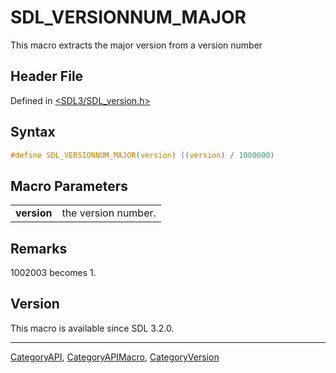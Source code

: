# SDL_VERSIONNUM_MAJOR

This macro extracts the major version from a version number

## Header File

Defined in [<SDL3/SDL_version.h>](https://github.com/libsdl-org/SDL/blob/main/include/SDL3/SDL_version.h)

## Syntax

```c
#define SDL_VERSIONNUM_MAJOR(version) ((version) / 1000000)
```

## Macro Parameters

|             |                     |
| ----------- | ------------------- |
| **version** | the version number. |

## Remarks

1002003 becomes 1.

## Version

This macro is available since SDL 3.2.0.





----
[CategoryAPI](CategoryAPI), [CategoryAPIMacro](CategoryAPIMacro), [CategoryVersion](CategoryVersion)

